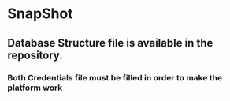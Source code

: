 # SnapShot

## Database Structure file is available in the repository.

### **Both Credentials file must be filled in order to make the platform work**
